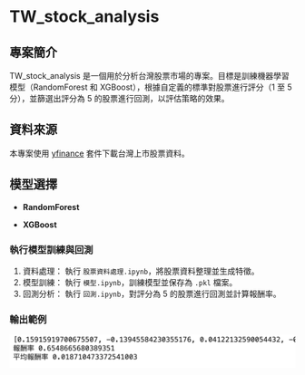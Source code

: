 # TW_stock_analysis

## 專案簡介
TW_stock_analysis 是一個用於分析台灣股票市場的專案。目標是訓練機器學習模型（RandomForest 和 XGBoost），根據自定義的標準對股票進行評分（1 至 5 分），並篩選出評分為 5 的股票進行回測，以評估策略的效果。

##  資料來源
本專案使用 [yfinance](https://github.com/ranaroussi/yfinance) 套件下載台灣上市股票資料。

##  模型選擇
- **RandomForest**
  
- **XGBoost**

### 執行模型訓練與回測
1. 資料處理：
   執行 `股票資料處理.ipynb`，將股票資料整理並生成特徵。
2. 模型訓練：
   執行 `模型.ipynb`，訓練模型並保存為 `.pkl` 檔案。
3. 回測分析：
   執行 `回測.ipynb`，對評分為 5 的股票進行回測並計算報酬率。
###  輸出範例
![](images/報酬率_3:7to3:21.png)





